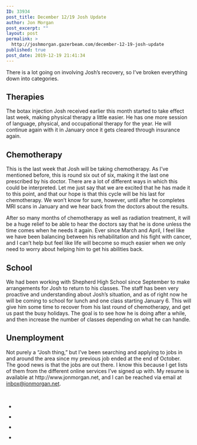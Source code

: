 ```yaml
---
ID: 33934
post_title: December 12/19 Josh Update
author: Jon Morgan
post_excerpt: ""
layout: post
permalink: >
  http://joshmorgan.gazerbeam.com/december-12-19-josh-update
published: true
post_date: 2019-12-19 21:41:34
---
```

<!-- wp:tadv/classic-paragraph /-->

<p>There is a lot going on involving Josh’s recovery, so I’ve broken everything down into categories.</p>
<h2>Therapies</h2>
<p>The botax injection Josh received earlier this month started to take effect last week, making physical therapy a little easier. He has one more session of language, physical, and occupational therapy for the year. He will continue again with it in January once it gets cleared through insurance again.</p>
<h2>Chemotherapy</h2>
<p>This is the last week that Josh will be taking chemotherapy. As I’ve mentioned before, this is round six out of six, making it the last one prescribed by his doctor. There are a lot of different ways in which this could be interpreted. Let me just say that we are excited that he has made it to this point, and that our hope is that this cycle will be his last for chemotherapy. We won’t know for sure, however, until after he completes MRI scans in January and we hear back from the doctors about the results.</p>
<p>After so many months of chemotherapy as well as radiation treatment, it will be a huge relief to be able to hear the doctors say that he is done unless the time comes when he needs it again. Ever since March and April, I feel like we have been balancing between his rehabilitation and his fight with cancer, and I can’t help but feel like life will become so much easier when we only need to worry about helping him to get his abilities back.</p>
<h2>School</h2>
<p>We had been working with Shepherd High School since September to make arrangements for Josh to return to his classes. The staff has been very proactive and understanding about Josh’s situation, and as of right now he will be coming to school for lunch and one class starting January 6. This will give him some time to recover from his last round of chemotherapy, and get us past the busy holidays. The goal is to see how he is doing after a while, and then increase the number of classes depending on what he can handle.</p>
<h2>Unemployment</h2>
<p>Not purely a “Josh thing,” but I’ve been searching and applying to jobs in and around the area since my previous job ended at the end of October. The good news is that the jobs are out there. I know this because I get lists of them from the different online services I’ve signed up with. My resume is available at http://www.jonmorgan.net, and I can be reached via email at <a href="mailto:inbox@jonmorgan.net">inbox@jonmorgan.net</a>.</p>
<p> </p>

<!-- wp:gallery {"ids":[33941,33938,33937,33896]} -->
<ul class="wp-block-gallery columns-3 is-cropped"><li class="blocks-gallery-item"><figure><img src="http://joshmorgan.gazerbeam.com/wp-content/uploads/2019/12/img_8341-768x1024.jpg" alt="" data-id="33941" data-link="http://joshmorgan.gazerbeam.com/img_8341" class="wp-image-33941"/></figure></li><li class="blocks-gallery-item"><figure><img src="http://joshmorgan.gazerbeam.com/wp-content/uploads/2019/12/img_8200-1024x768.jpg" alt="" data-id="33938" data-link="http://joshmorgan.gazerbeam.com/img_8200" class="wp-image-33938"/></figure></li><li class="blocks-gallery-item"><figure><img src="http://joshmorgan.gazerbeam.com/wp-content/uploads/2019/12/img_8254-1024x768.jpg" alt="" data-id="33937" data-link="http://joshmorgan.gazerbeam.com/img_8254" class="wp-image-33937"/></figure></li><li class="blocks-gallery-item"><figure><img src="http://joshmorgan.gazerbeam.com/wp-content/uploads/2019/11/null-1-1024x768.jpeg" alt="" data-id="33896" data-link="http://joshmorgan.gazerbeam.com/trip-to-grand-rapids/null-3" class="wp-image-33896"/></figure></li></ul>
<!-- /wp:gallery -->